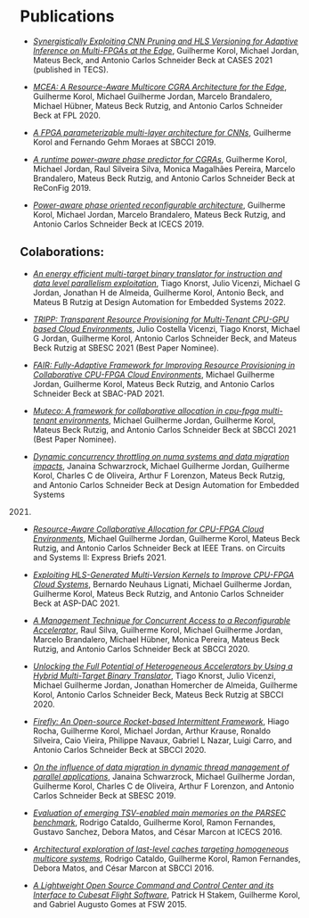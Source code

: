 # Publications

* *[Synergistically Exploiting CNN Pruning and HLS Versioning for Adaptive Inference on Multi-FPGAs at the Edge](https://dl.acm.org/doi/abs/10.1145/3476990)*, Guilherme Korol, Michael Jordan, Mateus Beck, and Antonio Carlos Schneider Beck at CASES 2021 (published in TECS).

* *[MCEA: A Resource-Aware Multicore CGRA Architecture for the Edge](https://ieeexplore.ieee.org/abstract/document/9221626)*, Guilherme Korol, Michael Guilherme Jordan, Marcelo Brandalero, Michael Hübner, Mateus Beck Rutzig, and Antonio Carlos Schneider Beck at FPL 2020.

* *[A FPGA parameterizable multi-layer architecture for CNNs](https://ieeexplore.ieee.org/abstract/document/8862024)*, Guilherme Korol and Fernando Gehm Moraes at SBCCI 2019.

* *[A runtime power-aware phase predictor for CGRAs]()*, Guilherme Korol, Michael Jordan, Raul Silveira Silva, Monica Magalhães Pereira, Marcelo Brandalero, Mateus Beck Rutzig, and Antonio Carlos Schneider Beck at ReConFig 2019.

* *[Power-aware phase oriented reconfigurable architecture](https://ieeexplore.ieee.org/abstract/document/8965011)*, Guilherme Korol, Michael Jordan, Marcelo Brandalero, Mateus Beck Rutzig, and Antonio Carlos Schneider Beck at ICECS 2019.

## Colaborations:

* *[An energy efficient multi-target binary translator for instruction and data level parallelism exploitation]()*, Tiago Knorst, Julio Vicenzi, Michael G Jordan, Jonathan H de Almeida, Guilherme Korol, Antonio Beck, and Mateus B Rutzig at Design Automation for Embedded Systems 2022.

* *[TRIPP: Transparent Resource Provisioning for Multi-Tenant CPU-GPU based Cloud Environments](https://ieeexplore.ieee.org/abstract/document/9628223)*, Julio Costella Vicenzi, Tiago Knorst, Michael G Jordan, Guilherme Korol, Antonio Carlos Schneider Beck, and Mateus Beck Rutzig at SBESC 2021 (Best Paper Nominee).

* *[FAIR: Fully-Adaptive Framework for Improving Resource Provisioning in Collaborative CPU-FPGA Cloud Environments](https://ieeexplore.ieee.org/abstract/document/9651648)*, Michael Guilherme Jordan, Guilherme Korol, Mateus Beck Rutzig, and Antonio Carlos Schneider Beck at SBAC-PAD 2021.

* *[Muteco: A framework for collaborative allocation in cpu-fpga multi-tenant environments](https://ieeexplore.ieee.org/abstract/document/9529992)*, Michael Guilherme Jordan, Guilherme Korol, Mateus Beck Rutzig, and Antonio Carlos Schneider Beck at SBCCI 2021 (Best Paper Nominee).

* *[Dynamic concurrency throttling on numa systems and data migration impacts](https://link.springer.com/article/10.1007/s10617-020-09243-5)*, Janaina Schwarzrock, Michael Guilherme Jordan, Guilherme Korol, Charles C de Oliveira, Arthur F Lorenzon, Mateus Beck Rutzig, and Antonio Carlos Schneider Beck at Design Automation for Embedded Systems
2021.

* *[Resource-Aware Collaborative Allocation for CPU-FPGA Cloud Environments](https://ieeexplore.ieee.org/abstract/document/9380748)*, Michael Guilherme Jordan, Guilherme Korol, Mateus Beck Rutzig, and Antonio Carlos Schneider Beck at IEEE Trans. on Circuits and Systems II: Express Briefs 2021.

* *[Exploiting HLS-Generated Multi-Version Kernels to Improve CPU-FPGA Cloud Systems](https://ieeexplore.ieee.org/abstract/document/9371546)*, Bernardo Neuhaus Lignati, Michael Guilherme Jordan, Guilherme Korol, Mateus Beck Rutzig, and Antonio Carlos Schneider Beck at ASP-DAC 2021.

* *[A Management Technique for Concurrent Access to a Reconfigurable Accelerator](https://ieeexplore.ieee.org/abstract/document/9189927)*, Raul Silva, Guilherme Korol, Michael Guilherme Jordan, Marcelo Brandalero, Michael Hübner, Monica Pereira, Mateus Beck Rutzig, and Antonio Carlos Schneider Beck at SBCCI 2020.

* *[Unlocking the Full Potential of Heterogeneous Accelerators by Using a Hybrid Multi-Target Binary Translator](https://ieeexplore.ieee.org/abstract/document/9189922)*, Tiago Knorst, Julio Vicenzi, Michael Guilherme Jordan, Jonathan Homercher de Almeida, Guilherme Korol, Antonio Carlos Schneider Beck, Mateus Beck Rutzig at SBCCI 2020.

* *[Firefly: An Open-source Rocket-based Intermittent Framework](https://ieeexplore.ieee.org/abstract/document/9189926)*, Hiago Rocha, Guilherme Korol, Michael Jordan, Arthur Krause, Ronaldo Silveira, Caio Vieira, Philippe Navaux, Gabriel L Nazar, Luigi Carro, and Antonio Carlos Schneider Beck at SBCCI 2020.

* *[On the influence of data migration in dynamic thread management of parallel applications](https://ieeexplore.ieee.org/abstract/document/9046096)*, Janaina Schwarzrock, Michael Guilherme Jordan, Guilherme Korol, Charles C de Oliveira, Arthur F Lorenzon, and Antonio Carlos Schneider Beck at SBESC 2019.

* *[Evaluation of emerging TSV-enabled main memories on the PARSEC benchmark](https://ieeexplore.ieee.org/abstract/document/7841219/)*, Rodrigo Cataldo, Guilherme Korol, Ramon Fernandes, Gustavo Sanchez, Debora Matos, and César Marcon at ICECS 2016.

* *[Architectural exploration of last-level caches targeting homogeneous multicore systems](https://ieeexplore.ieee.org/abstract/document/7724050)*, Rodrigo Cataldo, Guilherme Korol, Ramon Fernandes, Debora Matos, and César Marcon at SBCCI 2016.

* *[A Lightweight Open Source Command and Control Center and its Interface to Cubesat Flight Software](https://www.researchgate.net/profile/Pat-Stakem/publication/341381668_A_Lightweight_Open_Source_Command_and_Control_Center_and_its_Interface_to_Cubesat_Flight_Software/links/5ebd7750299bf1c09abc033a/A-Lightweight-Open-Source-Command-and-Control-Center-and-its-Interface-to-Cubesat-Flight-Software.pdf)*, Patrick H Stakem, Guilherme Korol, and Gabriel Augusto Gomes at FSW 2015.
